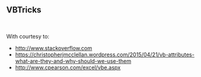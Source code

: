 ## VBTricks
<br/>

With courtesy to:
 - http://www.stackoverflow.com
 - https://christopherjmcclellan.wordpress.com/2015/04/21/vb-attributes-what-are-they-and-why-should-we-use-them
 - http://www.cpearson.com/excel/vbe.aspx
